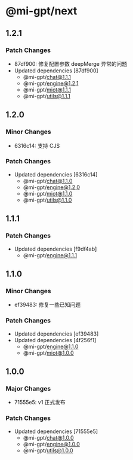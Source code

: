 # @mi-gpt/next

## 1.2.1

### Patch Changes

- 87df900: 修复配置参数 deepMerge 异常的问题
- Updated dependencies [87df900]
  - @mi-gpt/chat@1.1.1
  - @mi-gpt/engine@1.2.1
  - @mi-gpt/miot@1.1.1
  - @mi-gpt/utils@1.1.1

## 1.2.0

### Minor Changes

- 6316c14: 支持 CJS

### Patch Changes

- Updated dependencies [6316c14]
  - @mi-gpt/chat@1.1.0
  - @mi-gpt/engine@1.2.0
  - @mi-gpt/miot@1.1.0
  - @mi-gpt/utils@1.1.0

## 1.1.1

### Patch Changes

- Updated dependencies [f9df4ab]
  - @mi-gpt/engine@1.1.1

## 1.1.0

### Minor Changes

- ef39483: 修复一些已知问题

### Patch Changes

- Updated dependencies [ef39483]
- Updated dependencies [4f256f1]
  - @mi-gpt/engine@1.1.0
  - @mi-gpt/miot@1.0.0

## 1.0.0

### Major Changes

- 71555e5: v1 正式发布

### Patch Changes

- Updated dependencies [71555e5]
  - @mi-gpt/chat@1.0.0
  - @mi-gpt/engine@1.0.0
  - @mi-gpt/utils@1.0.0
